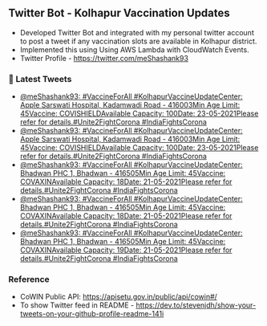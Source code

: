 ## Twitter Bot - Kolhapur Vaccination Updates
- Developed Twitter Bot and integrated with my personal twitter account to post a tweet if any vaccination slots are available in Kolhapur district.
- Implemented this using Using AWS Lambda with CloudWatch Events.
- Twitter Profile - https://twitter.com/meShashank93

### 📱 Latest Tweets

<!-- TWITTER:START -->
- [@meShashank93: #VaccineForAll #KolhapurVaccineUpdateCenter: Apple Sarswati Hospital, Kadamwadi Road - 416003Min Age Limit: 45Vaccine: COVISHIELDAvailable Capacity: 100Date: 23-05-2021Please refer  for details.#Unite2FightCorona #IndiaFightsCorona](https://twitter.com/meShashank93/status/1394260361000390657)
- [@meShashank93: #VaccineForAll #KolhapurVaccineUpdateCenter: Apple Sarswati Hospital, Kadamwadi Road - 416003Min Age Limit: 45Vaccine: COVISHIELDAvailable Capacity: 100Date: 23-05-2021Please refer  for details.#Unite2FightCorona #IndiaFightsCorona](https://twitter.com/meShashank93/status/1394225836614508545)
- [@meShashank93: #VaccineForAll #KolhapurVaccineUpdateCenter: Bhadwan PHC 1, Bhadwan - 416505Min Age Limit: 45Vaccine: COVAXINAvailable Capacity: 18Date: 21-05-2021Please refer  for details.#Unite2FightCorona #IndiaFightsCorona](https://twitter.com/meShashank93/status/1394197934556827648)
- [@meShashank93: #VaccineForAll #KolhapurVaccineUpdateCenter: Bhadwan PHC 1, Bhadwan - 416505Min Age Limit: 45Vaccine: COVAXINAvailable Capacity: 18Date: 21-05-2021Please refer  for details.#Unite2FightCorona #IndiaFightsCorona](https://twitter.com/meShashank93/status/1394183821340209153)
- [@meShashank93: #VaccineForAll #KolhapurVaccineUpdateCenter: Bhadwan PHC 1, Bhadwan - 416505Min Age Limit: 45Vaccine: COVAXINAvailable Capacity: 19Date: 21-05-2021Please refer  for details.#Unite2FightCorona #IndiaFightsCorona](https://twitter.com/meShashank93/status/1394182309796925440)
<!-- TWITTER:END -->

### Reference
- CoWIN Public API: https://apisetu.gov.in/public/api/cowin#/
- To show Twitter feed in README - https://dev.to/stevenjdh/show-your-tweets-on-your-github-profile-readme-141i
